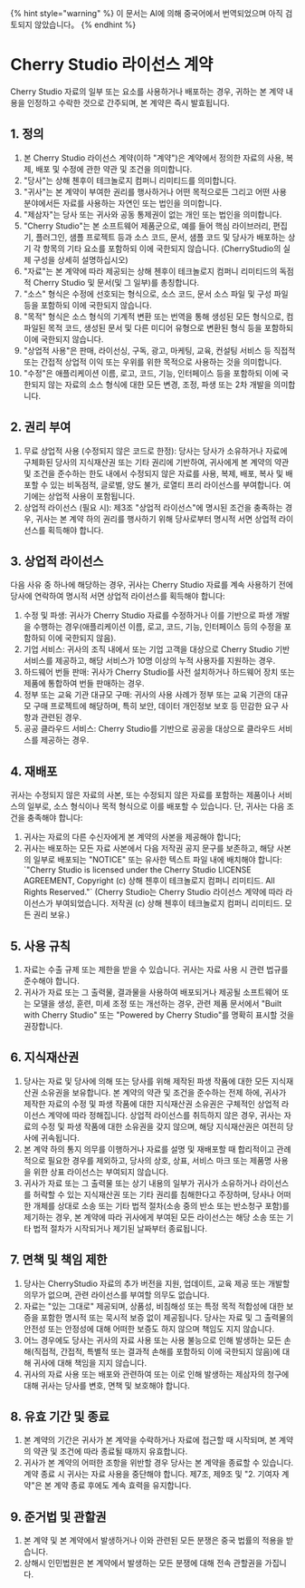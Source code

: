
{% hint style="warning" %}
이 문서는 AI에 의해 중국어에서 번역되었으며 아직 검토되지 않았습니다。
{% endhint %}

# Cherry Studio 라이선스 계약

Cherry Studio 자료의 일부 또는 요소를 사용하거나 배포하는 경우, 귀하는 본 계약 내용을 인정하고 수락한 것으로 간주되며, 본 계약은 즉시 발효됩니다.

## 1. 정의

1.  본 Cherry Studio 라이선스 계약(이하 "계약")은 계약에서 정의한 자료의 사용, 복제, 배포 및 수정에 관한 약관 및 조건을 의미합니다.
2.  "당사"는 상해 첸후이 테크놀로지 컴퍼니 리미티드를 의미합니다.
3.  "귀사"는 본 계약이 부여한 권리를 행사하거나 어떤 목적으로든 그리고 어떤 사용 분야에서든 자료를 사용하는 자연인 또는 법인을 의미합니다.
4.  "제삼자"는 당사 또는 귀사와 공동 통제권이 없는 개인 또는 법인을 의미합니다.
5.  "Cherry Studio"는 본 소프트웨어 제품군으로, 예를 들어 핵심 라이브러리, 편집기, 플러그인, 샘플 프로젝트 등과 소스 코드, 문서, 샘플 코드 및 당사가 배포하는 상기 각 항목의 기타 요소를 포함하되 이에 국한되지 않습니다. (CherryStudio의 실제 구성을 상세히 설명하십시오)
6.  "자료"는 본 계약에 따라 제공되는 상해 첸후이 테크놀로지 컴퍼니 리미티드의 독점적 Cherry Studio 및 문서(및 그 일부)를 총칭합니다.
7.  "소스" 형식은 수정에 선호되는 형식으로, 소스 코드, 문서 소스 파일 및 구성 파일 등을 포함하되 이에 국한되지 않습니다.
8.  "목적" 형식은 소스 형식의 기계적 변환 또는 번역을 통해 생성된 모든 형식으로, 컴파일된 목적 코드, 생성된 문서 및 다른 미디어 유형으로 변환된 형식 등을 포함하되 이에 국한되지 않습니다.
9.  "상업적 사용"은 판매, 라이선싱, 구독, 광고, 마케팅, 교육, 컨설팅 서비스 등 직접적 또는 간접적 상업적 이익 또는 우위를 위한 목적으로 사용하는 것을 의미합니다.
10. "수정"은 애플리케이션 이름, 로고, 코드, 기능, 인터페이스 등을 포함하되 이에 국한되지 않는 자료의 소스 형식에 대한 모든 변경, 조정, 파생 또는 2차 개발을 의미합니다.

## 2. 권리 부여

1.  무료 상업적 사용 (수정되지 않은 코드로 한정): 당사는 당사가 소유하거나 자료에 구체화된 당사의 지식재산권 또는 기타 권리에 기반하여, 귀사에게 본 계약의 약관 및 조건을 준수하는 한도 내에서 수정되지 않은 자료를 사용, 복제, 배포, 복사 및 배포할 수 있는 비독점적, 글로벌, 양도 불가, 로열티 프리 라이선스를 부여합니다. 여기에는 상업적 사용이 포함됩니다.
2.  상업적 라이선스 (필요 시): 제3조 "상업적 라이선스"에 명시된 조건을 충족하는 경우, 귀사는 본 계약 하의 권리를 행사하기 위해 당사로부터 명시적 서면 상업적 라이선스를 획득해야 합니다.

## 3. 상업적 라이선스

다음 사유 중 하나에 해당하는 경우, 귀사는 Cherry Studio 자료를 계속 사용하기 전에 당사에 연락하여 명시적 서면 상업적 라이선스를 획득해야 합니다:

1.  수정 및 파생: 귀사가 Cherry Studio 자료를 수정하거나 이를 기반으로 파생 개발을 수행하는 경우(애플리케이션 이름, 로고, 코드, 기능, 인터페이스 등의 수정을 포함하되 이에 국한되지 않음).
2.  기업 서비스: 귀사의 조직 내에서 또는 기업 고객을 대상으로 Cherry Studio 기반 서비스를 제공하고, 해당 서비스가 10명 이상의 누적 사용자를 지원하는 경우.
3.  하드웨어 번들 판매: 귀사가 Cherry Studio를 사전 설치하거나 하드웨어 장치 또는 제품에 통합하여 번들 판매하는 경우.
4.  정부 또는 교육 기관 대규모 구매: 귀사의 사용 사례가 정부 또는 교육 기관의 대규모 구매 프로젝트에 해당하며, 특히 보안, 데이터 개인정보 보호 등 민감한 요구 사항과 관련된 경우.
5.  공공 클라우드 서비스: Cherry Studio를 기반으로 공공을 대상으로 클라우드 서비스를 제공하는 경우.

## 4. 재배포

귀사는 수정되지 않은 자료의 사본, 또는 수정되지 않은 자료를 포함하는 제품이나 서비스의 일부로, 소스 형식이나 목적 형식으로 이를 배포할 수 있습니다. 단, 귀사는 다음 조건을 충족해야 합니다:

1.  귀사는 자료의 다른 수신자에게 본 계약의 사본을 제공해야 합니다;
2.  귀사는 배포하는 모든 자료 사본에서 다음 저작권 공지 문구를 보존하고, 해당 사본의 일부로 배포되는 "NOTICE" 또는 유사한 텍스트 파일 내에 배치해야 합니다: \`"Cherry Studio is licensed under the Cherry Studio LICENSE AGREEMENT, Copyright (c) 상해 첸후이 테크놀로지 컴퍼니 리미티드. All Rights Reserved."\` (Cherry Studio는 Cherry Studio 라이선스 계약에 따라 라이선스가 부여되었습니다. 저작권 (c) 상해 첸후이 테크놀로지 컴퍼니 리미티드. 모든 권리 보유.)

## 5. 사용 규칙

1.  자료는 수출 규제 또는 제한을 받을 수 있습니다. 귀사는 자료 사용 시 관련 법규를 준수해야 합니다.
2.  귀사가 자료 또는 그 출력물, 결과물을 사용하여 배포되거나 제공될 소프트웨어 또는 모델을 생성, 훈련, 미세 조정 또는 개선하는 경우, 관련 제품 문서에서 "Built with Cherry Studio" 또는 "Powered by Cherry Studio"를 명확히 표시할 것을 권장합니다.

## 6. 지식재산권

1.  당사는 자료 및 당사에 의해 또는 당사를 위해 제작된 파생 작품에 대한 모든 지식재산권 소유권을 보유합니다. 본 계약의 약관 및 조건을 준수하는 전제 하에, 귀사가 제작한 자료의 수정 및 파생 작품에 대한 지식재산권 소유권은 구체적인 상업적 라이선스 계약에 따라 정해집니다. 상업적 라이선스를 취득하지 않은 경우, 귀사는 자료의 수정 및 파생 작품에 대한 소유권을 갖지 않으며, 해당 지식재산권은 여전히 당사에 귀속됩니다.
2.  본 계약 하의 통지 의무를 이행하거나 자료를 설명 및 재배포할 때 합리적이고 관례적으로 필요한 경우를 제외하고, 당사의 상호, 상표, 서비스 마크 또는 제품명 사용을 위한 상표 라이선스는 부여되지 않습니다.
3.  귀사가 자료 또는 그 출력물 또는 상기 내용의 일부가 귀사가 소유하거나 라이선스를 허락할 수 있는 지식재산권 또는 기타 권리를 침해한다고 주장하며, 당사나 어떠한 개체를 상대로 소송 또는 기타 법적 절차(소송 중의 반소 또는 반소청구 포함)를 제기하는 경우, 본 계약에 따라 귀사에게 부여된 모든 라이선스는 해당 소송 또는 기타 법적 절차가 시작되거나 제기된 날짜부터 종료됩니다.

## 7. 면책 및 책임 제한

1.  당사는 CherryStudio 자료의 추가 버전을 지원, 업데이트, 교육 제공 또는 개발할 의무가 없으며, 관련 라이선스를 부여할 의무도 없습니다.
2.  자료는 "있는 그대로" 제공되며, 상품성, 비침해성 또는 특정 목적 적합성에 대한 보증을 포함한 명시적 또는 묵시적 보증 없이 제공됩니다. 당사는 자료 및 그 출력물의 안전성 또는 안정성에 대해 어떠한 보증도 하지 않으며 책임도 지지 않습니다.
3.  어느 경우에도 당사는 귀사의 자료 사용 또는 사용 불능으로 인해 발생하는 모든 손해(직접적, 간접적, 특별적 또는 결과적 손해를 포함하되 이에 국한되지 않음)에 대해 귀사에 대해 책임을 지지 않습니다.
4.  귀사의 자료 사용 또는 배포와 관련하여 또는 이로 인해 발생하는 제삼자의 청구에 대해 귀사는 당사를 변호, 면책 및 보호해야 합니다.

## 8. 유효 기간 및 종료

1.  본 계약의 기간은 귀사가 본 계약을 수락하거나 자료에 접근할 때 시작되며, 본 계약의 약관 및 조건에 따라 종료될 때까지 유효합니다.
2.  귀사가 본 계약의 어떠한 조항을 위반할 경우 당사는 본 계약을 종료할 수 있습니다. 계약 종료 시 귀사는 자료 사용을 중단해야 합니다. 제7조, 제9조 및 "2. 기여자 계약"은 본 계약 종료 후에도 계속 효력을 유지합니다.

## 9. 준거법 및 관할권

1.  본 계약 및 본 계약에서 발생하거나 이와 관련된 모든 분쟁은 중국 법률의 적용을 받습니다.
2.  상해시 인민법원은 본 계약에서 발생하는 모든 분쟁에 대해 전속 관할권을 가집니다.